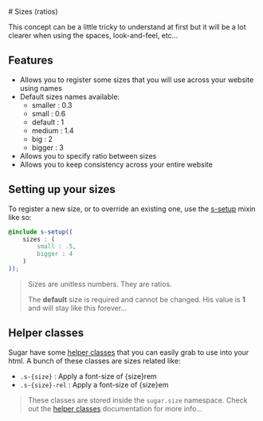 # Sizes (ratios)

This concept can be a little tricky to understand at first but it will be a lot clearer when using the spaces, look-and-feel, etc...

## Features

- Allows you to register some sizes that you will use across your website using names
- Default sizes names available:
	- smaller : 0.3
	- small : 0.6
	- default : 1
	- medium : 1.4
	- big : 2
	- bigger : 3
- Allows you to specify ratio between sizes
- Allows you to keep consistency across your entire website

## Setting up your sizes

To register a new size, or to override an existing one, use the [s-setup](../src/sass/core/mixins/_s-setup.md) mixin like so:

```scss
@include s-setup((
	sizes : (
		small : .5,
		bigger : 4
	)
));
```

> Sizes are unitless numbers. They are ratios.
>
> The **default** size is required and cannot be changed. His value is **1** and will stay like this forever...

## Helper classes

Sugar have some [helper classes](helper-classes.md) that you can easily grab to use into your html. A bunch of these classes are sizes related like:

- ```.s-{size}``` : Apply a font-size of {size}rem
- ```.s-{size}-rel``` : Apply a font-size of {size}em

> These classes are stored inside the ```sugar.size``` namespace. Check out the [helper classes](helper-classes.md) documentation for more info...
